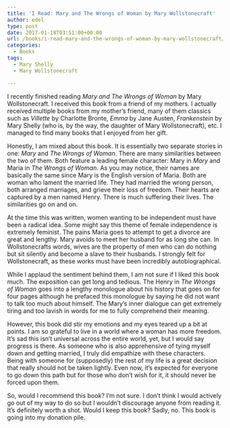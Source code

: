 ```yaml
---
title: 'I Read: Mary and The Wrongs of Woman by Mary Wollstonecraft'
author: edel
type: post
date: 2017-01-18T03:51:00+00:00
url: /books/i-read-mary-and-the-wrongs-of-woman-by-mary-wollstonecraft/
categories:
  - Books
tags:
  - Mary Shelly
  - Mary Wollstonecraft

---
```

I recently finished reading _Mary and The Wrongs of Woman_ by Mary Wollstonecraft. I received this book from a friend of my mothers. I actually received multiple books from my mother&#8217;s friend, many of them classics such as _Villette_ by Charlotte Bronte, _Emma_ by Jane Austen, _Frankenstein_ by Mary Shelly (who is, by the way, the daughter of Mary Wollstonecraft), etc. I managed to find many books that I enjoyed from her gift.

Honestly, I am mixed about this book. It is essentially two separate stories in one: _Mary_ and _The Wrongs of Woman_. There are many similarities between the two of them. Both feature a leading female character: Mary in _Mary_ and Maria in _The Wrongs of Woman_. As you may notice, their names are basically the same since Mary is the English version of Maria. Both are woman who lament the married life. They had married the wrong person, both arranged marriages, and grieve their loss of freedom. Their hearts are captured by a men named Henry. There is much suffering their lives. The similarities go on and on.

At the time this was written, women wanting to be independent must have been a radical idea. Some might say this theme of female independence is extremely feminist. The pains Maria goes to attempt to get a divorce are great and lengthy. Mary avoids to meet her husband for as long she can. In Wollstonecrafts words, wives are the property of men who can do nothing but sit silently and become a slave to their husbands. I strongly felt for Wollstonecraft, as these works must have been incredibly autobiographical.

While I applaud the sentiment behind them, I am not sure if I liked this book much. The exposition can get long and tedious. The Henry in _The Wrongs of Woman_ goes into a lengthy monologue about his history that goes on for four pages although he prefaced this monologue by saying he did not want to talk too much about himself. The Mary&#8217;s inner dialogue can get extremely tiring and too lavish in words for me to fully comprehend their meaning.

However, this book did stir my emotions and my eyes teared up a bit at points. I am so grateful to live in a world where a woman has more freedom. It&#8217;s sad this isn&#8217;t universal across the entire world, yet, but I would say progress is there. As someone who is also apprehensive of tying myself down and getting married, I truly did empathize with these characters. Being with someone for (supposedly) the rest of my life is a great decision that really should not be taken lightly. Even now, it&#8217;s expected for everyone to go down this path but for those who don&#8217;t wish for it, it should never be forced upon them.

So, would I recommend this book? I&#8217;m not sure. I don&#8217;t think I would actively go out of my way to do so but I wouldn&#8217;t discourage anyone from reading it. It&#8217;s definitely worth a shot. Would I keep this book? Sadly, no. This book is going into my donation pile.